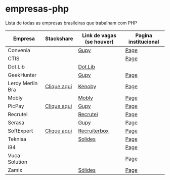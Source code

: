 # empresas-php
Lista de todas as empresas brasileiras que trabalham com PHP

| Empresa | Stackshare | Link de vagas (se houver) | Pagina institucional |
| ------- | -------- | -------- |  -------- |
| Convenia | | [Gupy](https://convenia-tech.gupy.io/) | [Page](http://convenia.com.br/) |
| CTIS | | | [Page](https://ctis.com.br/) |
| Dot.Lib | | [Dot.Lib](https://github.com/dotlib) | |
| GeekHunter | | [Gupy](https://www.geekhunter.com.br/vagas) | [Page](https://geekhunter.com.br/) |
| Leroy Merlin Bra | [Clique aqui](https://stackshare.io/leroy-merlin-brasil/website) | [Kenoby](https://jobs.kenoby.com/leroymerlin) | [Page](https://leroymerlin.com.br/) |
| Mobly | | [Mobly](https://jobs.kenoby.com/mobly) | [Page](https://mobly.com.br/) |
| PicPay | [Clique aqui](https://stackshare.io/picpay/picpay) | [Gupy](https://picpay.gupy.io/) | [Page](https://picpay.com/)|
| Recrutei | | [Recrutei](https://empregos.recrutei.com.br) | [Page](https://recrutei.com.br) |
| Serasa | | [Gupy](https://serasa.gupy.io/) | [Page](https://www.serasa.com.br/carreiras/) |
| SoftExpert | [Clique aqui](https://stackshare.io/softexpert-software/softexpert-software) | [Recruiterbox](https://softexpert.recruiterbox.com/) | [Page](https://softexpert.com/) |
| Teknisa | | [Solides](https://teknisa.solides.jobs/) | [Page](https://www.teknisa.com/) |
| i94 | |  | [Page](https://i94.co) |
| Vuca Solution | |  | [Page](https://vucasolution.com.br/) | 
| Zamix | | [Sólides](https://zamix.solides.jobs/) | [Page](https://zamix.com.br) |




